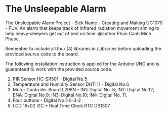 # The Unsleepable Alarm
The Unsleepable Alarm Project - Sick Name - Creating and Making UG1070 - FUV.
An alarm that keeps track of infrared radiation movement aiming to help heavy-sleepers get out of bed on time.
@author Phan Canh Minh Phuoc.

Remember to include all four (4) libraries in /Libraries before uploading the provided source code to the board.

The following installation instruction is applied for the Arduino UNO and is guaranteed to work with the provided source code.

1. PIR Sensor HC-SR501 - Digital No.5
2. Temperature and Humidity Sensor DHT-11 - Digital No.6
3. Motor Controller Board L298N - IN1: Digital No. 8; IN2: Digital No.12; ENA: Digital No.9; IN3: Digital No.10; IN4: Digital No. 11.
4. Four buttons - Digital No.1-0-3-2
5. LCD 16x02 I2C + Real Time Clock RTC DS1307
